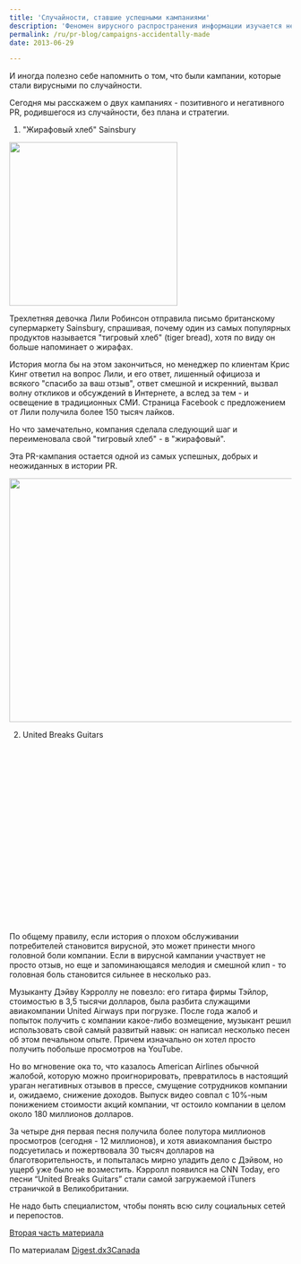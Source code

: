 ```yaml
---
title: 'Случайности, ставшие успешными кампаниями'
description: 'Феномен вирусного распространения информации изучается не так давно, но очень пристально. И иногда полезно себе напомнить о том, что были кампании, которые стали вирусными по случайности. Сегодня мы расскажем о двух кампаниях - позитивного и негативного PR, родившегося из случайности, без плана и стратегии.'
permalink: /ru/pr-blog/campaigns-accidentally-made
date: 2013-06-29

---
```


И иногда полезно себе напомнить о том, что были кампании, которые стали вирусными по случайности.

Сегодня мы расскажем о двух кампаниях - позитивного и негативного PR, родившегося из случайности, без плана и стратегии.

1. "Жирафовый хлеб" Sainsbury

<img src="{{ site.assets }}/upload/article-2094564-118ACB4A000005DC-847_468x457-300x292.jpg" alt="" class="post__img" width="300" height="292">

Трехлетняя девочка Лили Робинсон отправила письмо британскому супермаркету Sainsbury, спрашивая, почему один из самых популярных продуктов называется "тигровый хлеб" (tiger bread), хотя по виду он больше напоминает о жирафах.

История могла бы на этом закончиться, но менеджер по клиентам Крис Кинг ответил на вопрос Лили, и его ответ, лишенный официоза и всякого "спасибо за ваш отзыв", ответ смешной и искренний, вызвал волну откликов и обсуждений в Интернете, а вслед за тем - и освещение в традиционных СМИ. Страница Facebook с  предложением от Лили получила более 150 тысяч лайков.

Но что замечательно, компания сделала  следующий шаг и переименовала свой "тигровый хлеб" - в "жирафовый".

Эта PR-кампания остается одной из самых успешных, добрых и неожиданных в истории PR.

<img src="{{ site.assets }}/upload/Sainsburys-Giraffe-Bread.jpeg" alt="" class="post__img" width="580" height="435">

2.  United Breaks Guitars

<object width="560" height="315"><param name="movie" value="//www.youtube.com/v/5YGc4zOqozo?hl=ru_RU&amp;version=3"></param><param name="allowFullScreen" value="true"></param><param name="allowscriptaccess" value="always"></param><embed src="https://www.youtube.com/v/5YGc4zOqozo?hl=ru_RU&amp;version=3" type="application/x-shockwave-flash" width="560" height="315" allowscriptaccess="always" allowfullscreen="true"></embed></object>

По общему правилу, если история о плохом обслуживании потребителей становится вирусной, это может принести много головной боли компании. Если в вирусной кампании участвует не просто отзыв, но еще и запоминающаяся мелодия и смешной клип - то головная боль становится сильнее в несколько раз.

Музыканту Дэйву Кэрроллу не повезло: его гитара фирмы Тэйлор, стоимостью в 3,5 тысячи долларов, была разбита служащими авиакомпании United Airways при погрузке. После года жалоб и попыток получить с компании какое-либо возмещение, музыкант решил использовать свой самый развитый навык:  он написал несколько песен об этом печальном опыте. Причем изначально он хотел просто получить побольше просмотров на YouTube.

Но во мгновение ока то, что казалось American Airlines обычной жалобой, которую можно проигнорировать, превратилось в настоящий ураган негативных отзывов в прессе, смущение сотрудников компании и, ожидаемо, снижение доходов.  Выпуск видео совпал с 10%-ным понижением стоимости акций компании, чт остоило компании в целом около 180 миллионов долларов.

За четыре дня первая песня получила более полутора миллионов просмотров (сегодня - 12 миллионов), и хотя авиакомпания быстро подсуетилась и пожертвовала 30 тысяч долларов на благотворительность, и попыталась мирно уладить дело с Дэйвом, но ущерб  уже было не возместить. Кэрролл появился на CNN Today, его песни “United Breaks Guitars” стали самой загружаемой iTuners страничкой в Великобритании.

Не надо быть специалистом, чтобы понять всю силу социальных сетей и перепостов.

<a href="/ru/pr-blog/campaigns-accidentally-made2"> Вторая часть материала </a>

По материалам <a href="http://digest.dx3canada.com/2012/09/05/going-viral-the-good-the-bad-and-the-ugly/">Digest.dx3Canada</a>

